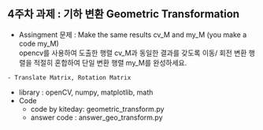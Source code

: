 ## 4주차 과제 : 기하 변환 Geometric Transformation

* Assingment 문제 : Make the same results cv_M and my_M (you make a code my_M) <br>
  opencv를 사용하여 도출한 행렬 cv_M과 동일한 결과를 갖도록 이동/ 회전 변환 행렬을 적절히 혼합하여 단일 변환 행렬 my_M를 완성하세요. 
```
- Translate Matrix, Rotation Matrix
```
* library : openCV, numpy, matplotlib, math
* Code
  * code by kiteday: geometric_transform.py
  * answer code : answer_geo_transform.py

